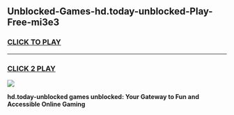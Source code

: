 
## Unblocked-Games-hd.today-unblocked-Play-Free-mi3e3
<h3>
<a href="https://premium76.site?title=hd.today-unblocked&ref=20M">CLICK TO PLAY</a></h3>
<hr>

<h3>
<a href="https://premium76.site?title=hd.today-unblocked&ref=20M">CLICK 2 PLAY</a>
  
</h3>

<a href="https://premium76.site?title=hd.today-unblocked&ref=19M"><img src="https://clearcache.store/games.png"></a>


**hd.today-unblocked games unblocked: Your Gateway to Fun and Accessible Online Gaming**
